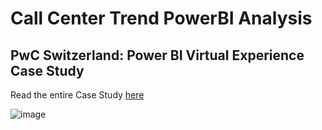 # Call Center Trend PowerBI Analysis

## PwC Switzerland: Power BI Virtual Experience Case Study

Read the entire Case Study [here](https://medium.com/@divyamunot1999/call-center-trends-powerbi-analysis-1d21b57a9c6a)

![image](https://github.com/DivyaMunot/Call_Center_trends/assets/41624029/5ef91a24-4d6c-4871-8b30-d6487df65d6e)
